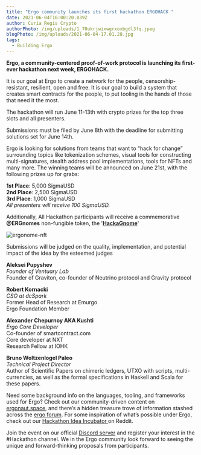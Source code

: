 ```yaml
---
title: "Ergo community launches its first hackathon ERGOHACK "
date: 2021-06-04T16:00:20.039Z
author: Curia Regis Crypto
authorPhoto: /img/uploads/1_70ukrjwixwgrxoxbgdl3fq.jpeg
blogPhoto: /img/uploads/2021-06-04-17.01.28.jpg
tags:
  - Building Ergo
---
```

**Ergo, a community-centered proof-of-work protocol is launching its first-ever hackathon next week, ERGOHACK.** 

It is our goal at Ergo to create a network for the people, censorship-resistant, resilient, open and free. It is our goal to build a system that creates smart contracts for the people, to put tooling in the hands of those that need it the most.  

The hackathon will run June 11-13th with crypto prizes for the top three slots and all presenters. 

Submissions must be filed by June 8th with the deadline for submitting solutions set for June 14th. 

Ergo is looking for solutions from teams that want to “hack for change” surrounding topics like tokenization schemes, visual tools for constructing multi-signatures, stealth address pool implementations, tools for NFTs and many more.  The winning teams will be announced on June 21st, with the following prizes up for grabs:

**1st Place**: 5,000 SigmaUSD\
**2nd Place**: 2,500 SigmaUSD\
**3rd Place**: 1,000 SigmaUSD\
*All presenters will receive 100 SigmaUSD.*

Additionally, All Hackathon participants will receive a commemorative **@ERGnomes** non-fungible token, the '**[HackaGnome](https://twitter.com/ERGnomes/status/1397206492433027089?s=20)**'

![ergonome-nft](/img/uploads/2021-06-04-17.07.57.jpg)

Submissions will be judged on the quality, implementation, and potential impact of the idea by the esteemed judges 

**Aleksei Pupyshev**\
*Founder of Ventuary Lab*\
Founder of Graviton, co-founder of Neutrino protocol and Gravity protocol

**Robert Kornacki**\
*CSO at dcSpark*\
Former Head of Research at Emurgo\
Ergo Foundation Member

**Alexander Chepurnoy AKA Kushti**\
*Ergo Core Developer* \
Co-founder of smartcontract.com\
Core developer at NXT\
Research Fellow at IOHK

**Bruno Woltzenlogel Paleo**\
*Technical Project Director*\
Author of Scientific Papers on chimeric ledgers, UTXO with scripts, multi-currencies, as well as the formal specifications in Haskell and Scala for these papers.

Need some background info on the languages, tooling, and frameworks used for Ergo?
Check out our community-driven content on [ergonaut.space](https://ergonaut.space/en/hackathon), and there’s a hidden treasure trove of information stashed across the [ergo forum](https://www.ergoforum.org/c/research-and-development/7?order=views). For some inspiration of what’s possible under Ergo, check out our [Hackathon Idea Incubator ](https://www.reddit.com/r/ergonauts/comments/nmof7c/hackathon_idea_incubator/)on Reddit. 

Join the event on our official [Discord server](https://discord.gg/kj7s7nb) and register your interest in the #Hackathon channel. 
We in the Ergo community look forward to seeing the unique and forward-thinking proposals from participants.